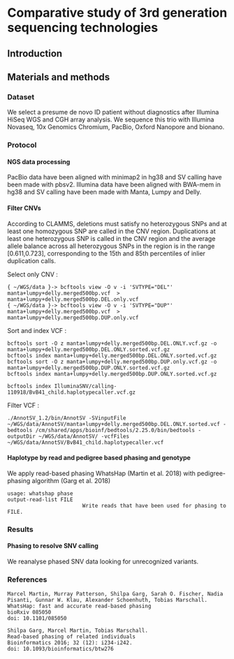 # Comparative study of 3rd generation sequencing technologies

## Introduction

## Materials and methods

### Dataset
We select a presume de novo ID patient without diagnostics after Illumina HiSeq WGS and CGH array analysis.
We sequence this trio with Illumina Novaseq, 10x Genomics Chromium, PacBio, Oxford Nanopore and bionano.

### Protocol

#### NGS data processing

PacBio data have been aligned with minimap2 in hg38 and SV calling have been made with pbsv2.
Illumina data have been aligned with BWA-mem in hg38 and SV calling have been made with Manta, Lumpy and Delly.

#### Filter CNVs

According to CLAMMS, deletions must satisfy no heterozygous SNPs and at least one homozygous SNP are called in the CNV region.
Duplications at least one heterozygous SNP is called in the CNV region and the average allele balance across all heterozygous SNPs in the region is in the range [0.611,0.723], corresponding to the 15th and 85th percentiles of inlier duplication calls.

Select only CNV :
```
{ ~/WGS/data }-> bcftools view -O v -i 'SVTYPE="DEL"' manta+lumpy+delly.merged500bp.vcf  > manta+lumpy+delly.merged500bp.DEL.only.vcf
{ ~/WGS/data }-> bcftools view -O v -i 'SVTYPE="DUP"' manta+lumpy+delly.merged500bp.vcf  > manta+lumpy+delly.merged500bp.DUP.only.vcf
```
Sort and index VCF :

```
bcftools sort -O z manta+lumpy+delly.merged500bp.DEL.ONLY.vcf.gz -o manta+lumpy+delly.merged500bp.DEL.ONLY.sorted.vcf.gz
bcftools index manta+lumpy+delly.merged500bp.DEL.ONLY.sorted.vcf.gz
bcftools sort -O z manta+lumpy+delly.merged500bp.DUP.only.vcf.gz -o manta+lumpy+delly.merged500bp.DUP.ONLY.sorted.vcf.gz
bcftools index manta+lumpy+delly.merged500bp.DUP.ONLY.sorted.vcf.gz

bcftools index IlluminaSNV/calling-110918/BvB41_child.haplotypecaller.vcf.gz
```

Filter VCF :

```
./AnnotSV_1.2/bin/AnnotSV -SVinputFile ~/WGS/data/AnnotSV/manta+lumpy+delly.merged500bp.DEL.ONLY.sorted.vcf -bedtools /cm/shared/apps/bioinf/bedtools/2.25.0/bin/bedtools -outputDir ~/WGS/data/AnnotSV/ -vcfFiles ~/WGS/data/AnnotSV/BvB41_child.haplotypecaller.vcf
```

#### Haplotype by read and pedigree based phasing and genotype

We apply read-based phasing WhatsHap (Martin et al. 2018) with pedigree-phasing algorithm (Garg et al. 2018)

```
usage: whatshap phase
output-read-list FILE
                        Write reads that have been used for phasing to FILE.
```

### Results

#### Phasing to resolve SNV calling

We reanalyse phased SNV data looking for unrecognized variants.



### References

```
Marcel Martin, Murray Patterson, Shilpa Garg, Sarah O. Fischer, Nadia Pisanti, Gunnar W. Klau, Alexander Schoenhuth, Tobias Marschall.
WhatsHap: fast and accurate read-based phasing
bioRxiv 085050
doi: 10.1101/085050

Shilpa Garg, Marcel Martin, Tobias Marschall.
Read-based phasing of related individuals
Bioinformatics 2016; 32 (12): i234-i242.
doi: 10.1093/bioinformatics/btw276
```
